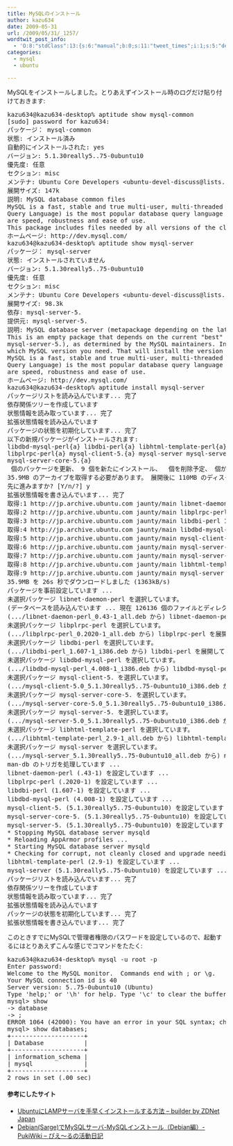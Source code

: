 ```yaml
---
title: MySQLのインストール
author: kazu634
date: 2009-05-31
url: /2009/05/31/_1257/
wordtwit_post_info:
  - 'O:8:"stdClass":13:{s:6:"manual";b:0;s:11:"tweet_times";i:1;s:5:"delay";i:0;s:7:"enabled";i:1;s:10:"separation";s:2:"60";s:7:"version";s:3:"3.7";s:14:"tweet_template";b:0;s:6:"status";i:2;s:6:"result";a:0:{}s:13:"tweet_counter";i:2;s:13:"tweet_log_ids";a:1:{i:0;i:4625;}s:9:"hash_tags";a:0:{}s:8:"accounts";a:1:{i:0;s:7:"kazu634";}}'
categories:
  - mysql
  - ubuntu

---
```

<div class="section">
<p>
    MySQLをインストールしました。とりあえずインストール時のログだけ貼り付けておきます:
</p>
  
<pre class="syntax-highlight">
kazu634@kazu634-desktop% aptitude show mysql-common                           /var/samba/log <span class="synStatement">[</span><span class="synConstant">1891</span><span class="synStatement">]</span>
<span class="synStatement">[</span>sudo<span class="synStatement">]</span> password <span class="synStatement">for</span> kazu634:
パッケージ： mysql-common
状態: インストール済み
自動的にインストールされた: yes
バージョン: <span class="synConstant">5</span>.<span class="synConstant">1</span>.30really5.<span class="synConstant"></span>.<span class="synConstant">75</span>-0ubuntu10
優先度: 任意
セクション: misc
メンテナ: Ubuntu Core Developers <span class="synStatement">&#60;</span>ubuntu-devel-discuss@lists.ubuntu.com<span class="synStatement">&#62;</span>
展開サイズ: 147k
説明: MySQL database common files
MySQL is a fast, stable and <span class="synStatement">true</span> multi-user, multi-threaded SQL database server. SQL <span class="synStatement">(</span>Structured
Query Language<span class="synStatement">)</span> is the most popular database query language <span class="synStatement">in</span> the world. The main goals of MySQL
are speed, robustness and ease of use.
This package includes files needed by all versions of the client library <span class="synStatement">(</span>e.g. /etc/mysql/my.cnf<span class="synStatement">)</span>.
ホームページ: http://dev.mysql.com/
kazu634@kazu634-desktop% aptitude show mysql-server                           /var/samba/log <span class="synStatement">[</span><span class="synConstant">1892</span><span class="synStatement">]</span>
パッケージ： mysql-server
状態: インストールされていません
バージョン: <span class="synConstant">5</span>.<span class="synConstant">1</span>.30really5.<span class="synConstant"></span>.<span class="synConstant">75</span>-0ubuntu10
優先度: 任意
セクション: misc
メンテナ: Ubuntu Core Developers <span class="synStatement">&#60;</span>ubuntu-devel-discuss@lists.ubuntu.com<span class="synStatement">&#62;</span>
展開サイズ: <span class="synConstant">98</span>.3k
依存: mysql-server<span class="synConstant">-5</span>.<span class="synConstant"></span>
提供元: mysql-server<span class="synConstant">-5</span>.<span class="synConstant"></span>
説明: MySQL database server <span class="synStatement">(</span>metapackage depending on the latest version<span class="synStatement">)</span>
This is an empty package that depends on the current <span class="synStatement">&#34;</span><span class="synConstant">best</span><span class="synStatement">&#34;</span> version of mysql-server <span class="synStatement">(</span>currently
mysql-server<span class="synConstant">-5</span>.<span class="synConstant"></span><span class="synStatement">)</span>, as determined by the MySQL maintainers. Install this package <span class="synStatement">if</span> in doubt about
which MySQL version you need. That will <span class="synStatement">install</span> the version recommended by the package maintainers.
MySQL is a fast, stable and <span class="synStatement">true</span> multi-user, multi-threaded SQL database server. SQL <span class="synStatement">(</span>Structured
Query Language<span class="synStatement">)</span> is the most popular database query language in the world. The main goals of MySQL
are speed, robustness and ease of use.
ホームページ: http://dev.mysql.com/
kazu634@kazu634-desktop% aptitude <span class="synStatement">install</span> mysql-server                        /var/samba/log <span class="synStatement">[</span><span class="synConstant">1893</span><span class="synStatement">]</span>
パッケージリストを読み込んでいます... 完了
依存関係ツリーを作成しています
状態情報を読み取っています... 完了
拡張状態情報を読み込んでいます
パッケージの状態を初期化しています... 完了
以下の新規パッケージがインストールされます:
libdbd-mysql-perl<span class="synSpecial">{</span>a<span class="synSpecial">}</span> libdbi-perl<span class="synSpecial">{</span>a<span class="synSpecial">}</span> libhtml-template-perl<span class="synSpecial">{</span>a<span class="synSpecial">}</span> libnet-<span class="synStatement">daemon</span>-perl<span class="synSpecial">{</span>a<span class="synSpecial">}</span>
libplrpc-perl<span class="synSpecial">{</span>a<span class="synSpecial">}</span> mysql-client<span class="synConstant">-5</span>.<span class="synConstant"></span><span class="synSpecial">{</span>a<span class="synSpecial">}</span> mysql-server mysql-server<span class="synConstant">-5</span>.<span class="synConstant"></span><span class="synSpecial">{</span>a<span class="synSpecial">}</span>
mysql-server-core<span class="synConstant">-5</span>.<span class="synConstant"></span><span class="synSpecial">{</span>a<span class="synSpecial">}</span>
<span class="synConstant"></span> 個のパッケージを更新、 <span class="synConstant">9</span> 個を新たにインストール、 <span class="synConstant"></span> 個を削除予定、<span class="synConstant"></span> 個が更新されていない。
<span class="synConstant">35</span>.9MB のアーカイブを取得する必要があります。 展開後に 110MB のディスク領域が新たに消費されます。
先に進みますか? <span class="synStatement">[</span>Y/n/?<span class="synStatement">]</span> y
拡張状態情報を書き込んでいます... 完了
取得:<span class="synConstant">1</span> http://jp.archive.ubuntu.com jaunty/main libnet-<span class="synStatement">daemon</span>-perl <span class="synConstant"></span>.<span class="synConstant">43-1</span> <span class="synStatement">[</span><span class="synConstant">46</span>.9kB<span class="synStatement">]</span>
取得:<span class="synConstant">2</span> http://jp.archive.ubuntu.com jaunty/main libplrpc-perl <span class="synConstant"></span>.<span class="synConstant">2020-1</span> <span class="synStatement">[</span><span class="synConstant">36</span>.0kB<span class="synStatement">]</span>
取得:<span class="synConstant">3</span> http://jp.archive.ubuntu.com jaunty/main libdbi-perl <span class="synConstant">1</span>.<span class="synConstant">607-1</span> <span class="synStatement">[</span>791kB<span class="synStatement">]</span>
取得:<span class="synConstant">4</span> http://jp.archive.ubuntu.com jaunty/main libdbd-mysql-perl <span class="synConstant">4</span>.<span class="synConstant">008-1</span> <span class="synStatement">[</span>133kB<span class="synStatement">]</span>
取得:<span class="synConstant">5</span> http://jp.archive.ubuntu.com jaunty/main mysql-client<span class="synConstant">-5</span>.<span class="synConstant"></span> <span class="synConstant">5</span>.<span class="synConstant">1</span>.30really5.<span class="synConstant"></span>.<span class="synConstant">75</span>-0ubuntu10 <span class="synStatement">[</span>7877kB<span class="synStatement">]</span>
取得:<span class="synConstant">6</span> http://jp.archive.ubuntu.com jaunty/main mysql-server-core<span class="synConstant">-5</span>.<span class="synConstant"></span> <span class="synConstant">5</span>.<span class="synConstant">1</span>.30really5.<span class="synConstant"></span>.<span class="synConstant">75</span>-0ubuntu10 <span class="synStatement">[</span>3348kB<span class="synStatement">]</span>
取得:<span class="synConstant">7</span> http://jp.archive.ubuntu.com jaunty/main mysql-server<span class="synConstant">-5</span>.<span class="synConstant"></span> <span class="synConstant">5</span>.<span class="synConstant">1</span>.30really5.<span class="synConstant"></span>.<span class="synConstant">75</span>-0ubuntu10 <span class="synStatement">[</span><span class="synConstant">23</span>.6MB<span class="synStatement">]</span>
取得:<span class="synConstant">8</span> http://jp.archive.ubuntu.com jaunty/main libhtml-template-perl <span class="synConstant">2</span>.<span class="synConstant">9-1</span> <span class="synStatement">[</span><span class="synConstant">65</span>.8kB<span class="synStatement">]</span>
取得:<span class="synConstant">9</span> http://jp.archive.ubuntu.com jaunty/main mysql-server <span class="synConstant">5</span>.<span class="synConstant">1</span>.30really5.<span class="synConstant"></span>.<span class="synConstant">75</span>-0ubuntu10 <span class="synStatement">[</span><span class="synConstant">57</span>.0kB<span class="synStatement">]</span>
<span class="synConstant">35</span>.9MB を 26s 秒でダウンロードしました <span class="synStatement">(</span>1363kB/s<span class="synStatement">)</span>
パッケージを事前設定しています ...
未選択パッケージ libnet-<span class="synStatement">daemon</span>-perl を選択しています。
<span class="synStatement">(</span>データベースを読み込んでいます ... 現在 <span class="synConstant">126136</span> 個のファイルとディレクトリがインストールされています。<span class="synStatement">)</span>
<span class="synStatement">(</span>.../libnet-<span class="synStatement">daemon</span>-perl_0.<span class="synConstant">43</span>-1_all.deb から<span class="synStatement">)</span> libnet-<span class="synStatement">daemon</span>-perl を展開しています...
未選択パッケージ libplrpc-perl を選択しています。
<span class="synStatement">(</span>.../libplrpc-perl_0.<span class="synConstant">2020</span>-1_all.deb から<span class="synStatement">)</span> libplrpc-perl を展開しています...
未選択パッケージ libdbi-perl を選択しています。
<span class="synStatement">(</span>.../libdbi-perl_1.<span class="synConstant">607</span>-1_i386.deb から<span class="synStatement">)</span> libdbi-perl を展開しています...
未選択パッケージ libdbd-mysql-perl を選択しています。
<span class="synStatement">(</span>.../libdbd-mysql-perl_4.<span class="synConstant">008</span>-1_i386.deb から<span class="synStatement">)</span> libdbd-mysql-perl を展開しています...
未選択パッケージ mysql-client<span class="synConstant">-5</span>.<span class="synConstant"></span> を選択しています。
<span class="synStatement">(</span>.../mysql-client<span class="synConstant">-5</span>.0_5.<span class="synConstant">1</span>.30really5.<span class="synConstant"></span>.<span class="synConstant">75</span>-0ubuntu10_i386.deb から<span class="synStatement">)</span> mysql-client<span class="synConstant">-5</span>.<span class="synConstant"></span> を展開しています...
未選択パッケージ mysql-server-core<span class="synConstant">-5</span>.<span class="synConstant"></span> を選択しています。
<span class="synStatement">(</span>.../mysql-server-core<span class="synConstant">-5</span>.0_5.<span class="synConstant">1</span>.30really5.<span class="synConstant"></span>.<span class="synConstant">75</span>-0ubuntu10_i386.deb から<span class="synStatement">)</span> mysql-server-core<span class="synConstant">-5</span>.<span class="synConstant"></span> を展<span class="synComment">開##ています...</span>
未選択パッケージ mysql-server<span class="synConstant">-5</span>.<span class="synConstant"></span> を選択しています。
<span class="synStatement">(</span>.../mysql-server<span class="synConstant">-5</span>.0_5.<span class="synConstant">1</span>.30really5.<span class="synConstant"></span>.<span class="synConstant">75</span>-0ubuntu10_i386.deb から<span class="synStatement">)</span> mysql-server<span class="synConstant">-5</span>.<span class="synConstant"></span> を展開しています...
未選択パッケージ libhtml-template-perl を選択しています。
<span class="synStatement">(</span>.../libhtml-template-perl_2.<span class="synConstant">9</span>-1_all.deb から<span class="synStatement">)</span> libhtml-template-perl を展開しています...
未選択パッケージ mysql-server を選択しています。
<span class="synStatement">(</span>.../mysql-server_5.<span class="synConstant">1</span>.30really5.<span class="synConstant"></span>.<span class="synConstant">75</span>-0ubuntu10_all.deb から<span class="synStatement">)</span> mysql-server を展開しています...
man-db のトリガを処理しています ...
libnet-<span class="synStatement">daemon</span>-perl <span class="synStatement">(</span><span class="synConstant"></span>.<span class="synConstant">43-1</span><span class="synStatement">)</span> を設定しています ...
libplrpc-perl <span class="synStatement">(</span><span class="synConstant"></span>.<span class="synConstant">2020-1</span><span class="synStatement">)</span> を設定しています ...
libdbi-perl <span class="synStatement">(</span><span class="synConstant">1</span>.<span class="synConstant">607-1</span><span class="synStatement">)</span> を設定しています ...
libdbd-mysql-perl <span class="synStatement">(</span><span class="synConstant">4</span>.<span class="synConstant">008-1</span><span class="synStatement">)</span> を設定しています ...
mysql-client<span class="synConstant">-5</span>.<span class="synConstant"></span> <span class="synStatement">(</span><span class="synConstant">5</span>.<span class="synConstant">1</span>.30really5.<span class="synConstant"></span>.<span class="synConstant">75</span>-0ubuntu10<span class="synStatement">)</span> を設定しています ...
mysql-server-core<span class="synConstant">-5</span>.<span class="synConstant"></span> <span class="synStatement">(</span><span class="synConstant">5</span>.<span class="synConstant">1</span>.30really5.<span class="synConstant"></span>.<span class="synConstant">75</span>-0ubuntu10<span class="synStatement">)</span> を設定しています ...
mysql-server<span class="synConstant">-5</span>.<span class="synConstant"></span> <span class="synStatement">(</span><span class="synConstant">5</span>.<span class="synConstant">1</span>.30really5.<span class="synConstant"></span>.<span class="synConstant">75</span>-0ubuntu10<span class="synStatement">)</span> を設定しています ...
* Stopping MySQL database server mysqld                                                     <span class="synStatement">[</span> OK <span class="synStatement">]</span>
* Reloading AppArmor profiles ...                                                           <span class="synStatement">[</span> OK <span class="synStatement">]</span>
* Starting MySQL database server mysqld                                                     <span class="synStatement">[</span> OK <span class="synStatement">]</span>
* Checking <span class="synStatement">for</span> corrupt, not cleanly closed and upgrade needing tables.
libhtml-template-perl <span class="synStatement">(</span><span class="synConstant">2</span>.<span class="synConstant">9-1</span><span class="synStatement">)</span> を設定しています ...
mysql-server <span class="synStatement">(</span><span class="synConstant">5</span>.<span class="synConstant">1</span>.30really5.<span class="synConstant"></span>.<span class="synConstant">75</span>-0ubuntu10<span class="synStatement">)</span> を設定しています ...
パッケージリストを読み込んでいます... 完了
依存関係ツリーを作成しています
状態情報を読み取っています... 完了
拡張状態情報を読み込んでいます
パッケージの状態を初期化しています... 完了
拡張状態情報を書き込んでいます... 完了
</pre>
  
<p>
    このときすでにMySQLで管理者権限のパスワードを設定しているので、起動するにはとりあえずこんな感じでコマンドをたたく:
</p>
  
<pre class="syntax-highlight">
kazu634@kazu634-desktop% mysql <span class="synSpecial">-u</span> root <span class="synSpecial">-p</span>                                     /var/samba/log <span class="synStatement">[</span><span class="synConstant">1898</span><span class="synStatement">]</span>
Enter password:
Welcome to the MySQL monitor.  Commands end with <span class="synStatement">;</span> or \g.
Your MySQL connection id is <span class="synConstant">40</span>
Server version: <span class="synConstant">5</span>.<span class="synConstant"></span>.<span class="synConstant">75</span>-0ubuntu10 <span class="synStatement">(</span>Ubuntu<span class="synStatement">)</span>
Type <span class="synStatement">'</span><span class="synConstant">help;</span><span class="synStatement">'</span> or <span class="synStatement">'</span><span class="synConstant">\h</span><span class="synStatement">'</span> <span class="synStatement">for</span> <span class="synStatement">help</span>. Type <span class="synStatement">'</span><span class="synConstant">\c</span><span class="synStatement">'</span> to <span class="synStatement">clear</span> the buffer.
mysql<span class="synStatement">&#62;</span> show
-<span class="synStatement">&#62;</span> database
-<span class="synStatement">&#62;</span> <span class="synStatement">;</span>
ERROR <span class="synConstant">1064</span> <span class="synStatement">(</span><span class="synConstant">42000</span><span class="synStatement">)</span>: You have an error <span class="synStatement">in</span> your SQL syntax<span class="synStatement">;</span> check the manual that corresponds to your MySQL server version <span class="synStatement">for</span> the right syntax to use near <span class="synStatement">'</span><span class="synConstant">database</span><span class="synStatement">'</span> at line <span class="synConstant">2</span>
mysql<span class="synStatement">&#62;</span> show databases<span class="synStatement">;</span>
+--------------------+
<span class="synStatement">|</span> Database           <span class="synStatement">|</span>
+--------------------+
<span class="synStatement">|</span> information_schema <span class="synStatement">|</span>
<span class="synStatement">|</span> mysql              <span class="synStatement">|</span>
+--------------------+
<span class="synConstant">2</span> rows <span class="synStatement">in</span> <span class="synStatement">set</span> <span class="synStatement">(</span><span class="synConstant"></span>.<span class="synConstant">00</span> sec<span class="synStatement">)</span>
</pre>
  
<h4>
    参考にしたサイト
</h4>
  
<ul>
<li>
<a href="http://builder.japan.zdnet.com/news/story/0,3800079086,20384129,00.htm" onclick="__gaTracker('send', 'event', 'outbound-article', 'http://builder.japan.zdnet.com/news/story/0,3800079086,20384129,00.htm', 'UbuntuにLAMPサーバを手早くインストールする方法 &#8211; builder by ZDNet Japan');" target="_blank">UbuntuにLAMPサーバを手早くインストールする方法 &#8211; builder by ZDNet Japan</a>
</li>
<li>
<a href="http://pierre.vg/x/modules/pukiwiki/?MySQL%A5%A4%A5%F3%A5%B9%A5%C8%A1%BC%A5%EB%A1%CADebian%CA%D4%A1%CB" onclick="__gaTracker('send', 'event', 'outbound-article', 'http://pierre.vg/x/modules/pukiwiki/?MySQL%A5%A4%A5%F3%A5%B9%A5%C8%A1%BC%A5%EB%A1%CADebian%CA%D4%A1%CB', 'Debian(Sarge)でMySQLサーバ-MySQLインストール（Debian編）-PukiWiki &#8211; ぴえ～るの活動日記');" target="_blank">Debian(Sarge)でMySQLサーバ-MySQLインストール（Debian編）-PukiWiki &#8211; ぴえ～るの活動日記</a>
</li>
</ul>
</div>